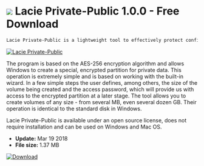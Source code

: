 # ![](https://cdn.softexe.net/static/icon/1/lacie-private-public-10538.png) Lacie Private-Public 1.0.0 - Free Download

```sh
Lacie Private-Public is a lightweight tool to effectively protect confidential data from other computer users.
```
[![Lacie Private-Public](https://gallery.dpcdn.pl/imgc/Tools/81187/g_-_420x350_1.5_-_x71665924-9192-4c02-b33f-ee898f02970c.jpg)](https://softexe.net/win/security-privacy/encryption/lacie-private-public:pRech.html)

The program is based on the AES-256 encryption algorithm and allows Windows to create a special, encrypted partition for private data. This operation is extremely simple and is based on working with the built-in wizard. In a few simple steps the user defines, among others, the size of the volume being created and the access password, which will provide us with access to the encrypted partition at a later stage. The tool allows you to create volumes of any size - from several MB, even several dozen GB. Their operation is identical to the standard disk in Windows.
 
 Lacie Private-Public is available under an open source license, does not require installation and can be used on Windows and Mac OS.


- **Update:** Mar 19 2018
- **File size:** 1.37 MB

[![Download](https://cdn.softexe.net/static/img/download.png)](https://softexe.net/win/security-privacy/encryption/lacie-private-public:pRech.html)

